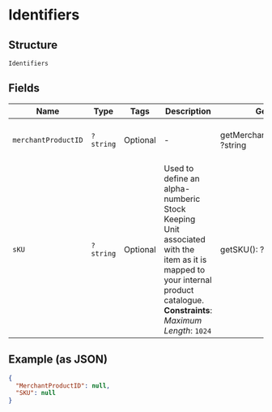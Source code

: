 
# Identifiers

## Structure

`Identifiers`

## Fields

| Name | Type | Tags | Description | Getter | Setter |
|  --- | --- | --- | --- | --- | --- |
| `merchantProductID` | `?string` | Optional | - | getMerchantProductID(): ?string | setMerchantProductID(?string merchantProductID): void |
| `sKU` | `?string` | Optional | Used to define an alpha-numberic Stock Keeping Unit associated with the item as it is mapped to your internal product catalogue.<br>**Constraints**: *Maximum Length*: `1024` | getSKU(): ?string | setSKU(?string sKU): void |

## Example (as JSON)

```json
{
  "MerchantProductID": null,
  "SKU": null
}
```

